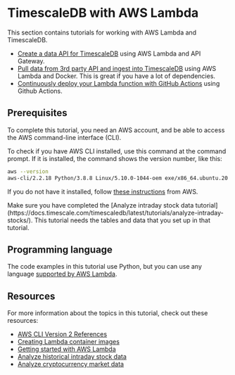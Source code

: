 # TimescaleDB with AWS Lambda
This section contains tutorials for working with AWS Lambda and TimescaleDB.

*   [Create a data API for TimescaleDB](/tutorials/aws-lambda/create-data-api)
    using AWS Lambda and API Gateway.
*   [Pull data from 3rd party API and ingest into TimescaleDB](/tutorials/aws-lambda/3rd-party-api-ingest)
    using AWS Lambda and Docker. This is great if you have a lot of dependencies.
*   [Continuously deploy your Lambda function with GitHub Actions](/tutorials/aws-lambda/continuous-deployment)
    using Github Actions.

## Prerequisites
To complete this tutorial, you need an AWS account, and be able to access the
AWS command-line interface (CLI).

To check if you have AWS CLI installed, use this command at the command prompt.
If it is installed, the command shows the version number, like this:

```bash
aws --version
aws-cli/2.2.18 Python/3.8.8 Linux/5.10.0-1044-oem exe/x86_64.ubuntu.20 prompt/off
```

If you do not have it installed, follow [these instructions](https://docs.aws.amazon.com/cli/latest/userguide/install-cliv2.html) from AWS.

<highlight type="important">
Make sure you have completed the [Analyze intraday stock data tutorial](https://docs.timescale.com/timescaledb/latest/tutorials/analyze-intraday-stocks/). This tutorial needs the tables and data that you set up in that tutorial.
</highlight>

## Programming language
The code examples in this tutorial use Python, but you can use any language
[supported by AWS Lambda](https://docs.aws.amazon.com/lambda/latest/dg/lambda-runtimes.html).

## Resources
For more information about the topics in this tutorial, check out these resources:

*   [AWS CLI Version 2 References](https://awscli.amazonaws.com/v2/documentation/api/latest/reference/index.html)
*   [Creating Lambda container images](https://docs.aws.amazon.com/lambda/latest/dg/images-create.html)
*   [Getting started with AWS Lambda](https://docs.aws.amazon.com/lambda/latest/dg/getting-started.html)
*   [Analyze historical intraday stock data](/tutorials/analyze-intraday-stocks)
*   [Analyze cryptocurrency market data](/tutorials/analyze-cryptocurrency-data)
